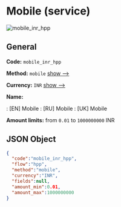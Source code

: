 
# Mobile (service) 
![mobile_inr_hpp](https://static.openfintech.io/payment_methods/mobile_inr_hpp/logo.svg?w=400&c=v0.59.26#w200)  

## General 
 
**Code:** `mobile_inr_hpp` 
 
**Method:** `mobile` 
 [show -->](/payment-methods/mobile/) 
 
**Currency:** `INR` [show -->](/currencies/INR/) 
 
**Name:** 
 
:	[EN] Mobile 
:	[RU] Mobile 
:	[UK] Mobile 
 
**Amount limits:** from `0.01` to `1000000000` INR 

## JSON Object 

```json
{
  "code":"mobile_inr_hpp",
  "flow":"hpp",
  "method":"mobile",
  "currency":"INR",
  "fields":null,
  "amount_min":0.01,
  "amount_max":1000000000
}
```  
